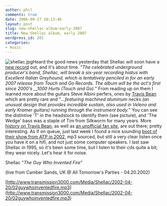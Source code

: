 ```yaml
---
author: phil
comments: true
date: 2006-09-27 10:13:46
layout: post
slug: new-shellac-album-early-2007
title: New Shellac album, early 2007
wordpress_id: 201
categories:
- music
---
```


![shellac.jpg](http://fak3r.com/wp-content/uploads/2006/09/shellac.jpg)Heard the good news yesterday that Shellac will soon have a [new record](http://www.aversion.com/news/news_article.cfm?news_id=7316) out, and it's about time.  "_The celebrated underground producer's band, Shellac, will break a six-year recording hiatus with Excellent Italian Greyhound, which is tentatively penciled in for an early 2007 release from Touch and Go Records. The album will be the act's first since 2000's __1000 Hurts (Touch and Go)._"  From reading up on them I learned more about the guitars Steve Albini perfers, ones by [Travis Bean](http://en.wikipedia.org/wiki/Travis_Bean) which are pretty rare and "_...featuring machined aluminum necks (an unusual design that provides incredible sustain, also used in Veleno and early Kramer guitars) running through the instrument body._"  You can see the distintive 'T' in the headstock to identify them (see picture), and 'The Wedge' bass was a staple of Tim from Silkworm for many years.  More [history on Travis Bean](http://www.autohobbydigest.com/aluminum_guitars/travisbean.html), as well as [an unofficial fan site](http://www.travisbeanguitars.com/), are out there; pretty interesting.  As if on queue, just last week I found a nice sounding [boot of their show from ATP in 2002](http://www.transmission3000.com/bands/?r=shellac.html), mp3 sourced, but still a very clear listen once you have it on a hifi, and not just some computer speakers.  I last saw Shellac in 1995, so it's been some time, but I listen to their cds quite a bit; they wear nicely.  Let's hear it for noise.

Shellac "_The Guy Who Invented Fire_"

(live from Camber Sands, UK @ All Tomorrow's Parties - 04.20.2002)

[http://www.transmission3000.com/Media/Shellac/2002-04-20/02guywhoinventedfire.mp3](http://www.transmission3000.com/Media/Shellac/2002-04-20/02guywhoinventedfire.mp3)
